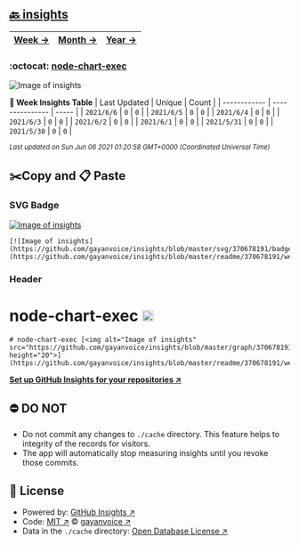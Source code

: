 ## [🔙 insights](https://github.com/gayanvoice/insights)
| [**Week →**](https://github.com/gayanvoice/insights/blob/master/readme/370678191/week.md) | [**Month →**](https://github.com/gayanvoice/insights/blob/master/readme/370678191/month.md) | [**Year →**](https://github.com/gayanvoice/insights/blob/master/readme/370678191/year.md) |
 | ------------ | --------------- | ----- |

### :octocat: [node-chart-exec](https://github.com/gayanvoice/node-chart-exec)
![Image of insights](https://github.com/gayanvoice/insights/blob/master/graph/370678191/large/week.png)

**:calendar: Week Insights Table**
| Last Updated | Unique | Count |
 | ------------ | --------------- | ----- |
 | `2021/6/6` |  `0` | `0` |
 | `2021/6/5` |  `0` | `0` |
 | `2021/6/4` |  `0` | `0` |
 | `2021/6/3` |  `0` | `0` |
 | `2021/6/2` |  `0` | `0` |
 | `2021/6/1` |  `0` | `0` |
 | `2021/5/31` |  `0` | `0` |
 | `2021/5/30` |  `0` | `0` |

<small><i>Last updated on Sun Jun 06 2021 01:20:58 GMT+0000 (Coordinated Universal Time)</i></small>

## ✂️Copy and 📋 Paste
### SVG Badge
[![Image of insights](https://github.com/gayanvoice/insights/blob/master/svg/370678191/badge.svg)](https://github.com/gayanvoice/insights/blob/master/readme/370678191/week.md)
```readme
[![Image of insights](https://github.com/gayanvoice/insights/blob/master/svg/370678191/badge.svg)](https://github.com/gayanvoice/insights/blob/master/readme/370678191/week.md)
```
### Header
# node-chart-exec [<img alt="Image of insights" src="https://github.com/gayanvoice/insights/blob/master/graph/370678191/small/week.png" height="20">](https://github.com/gayanvoice/insights/blob/master/readme/370678191/week.md)
```readme
# node-chart-exec [<img alt="Image of insights" src="https://github.com/gayanvoice/insights/blob/master/graph/370678191/small/week.png" height="20">](https://github.com/gayanvoice/insights/blob/master/readme/370678191/week.md)
```
[**Set up GitHub Insights for your repositories ↗️**](https://github.com/gayanvoice/github-insights)
## ⛔ DO NOT
- Do not commit any changes to `./cache` directory. This feature helps to integrity of the records for visitors.
- The app will automatically stop measuring insights until you revoke those commits.
## 📄 License
- Powered by: [GitHub Insights ↗️](https://github.com/gayanvoice/github-insights)
- Code: [MIT ↗️](./LICENSE) © [gayanvoice ↗️](https://github.com/gayanvoice)
- Data in the `./cache` directory: [Open Database License ↗️](https://opendatacommons.org/licenses/odbl/1-0/)